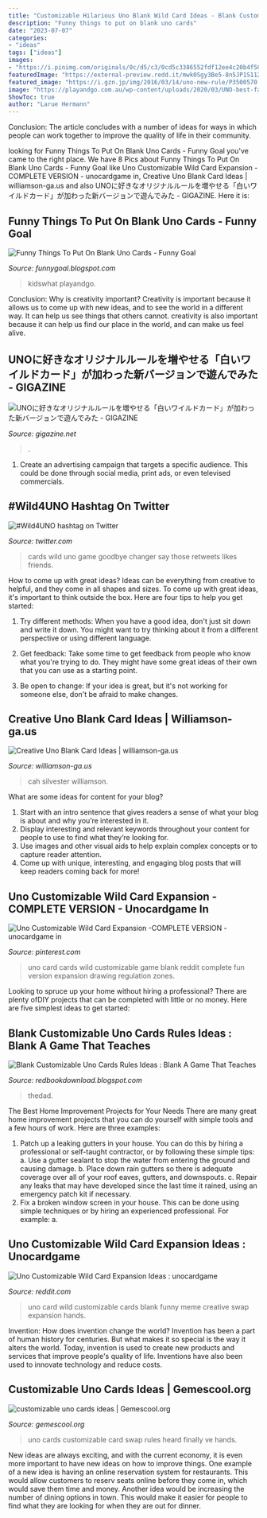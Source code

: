 ```yaml
---
title: "Customizable Hilarious Uno Blank Wild Card Ideas - Blank Customizable Uno Cards Rules Ideas : Blank A Game That Teaches"
description: "Funny things to put on blank uno cards"
date: "2023-07-07"
categories:
- "ideas"
tags: ["ideas"]
images:
- "https://i.pinimg.com/originals/0c/d5/c3/0cd5c3386552fdf12ee4c20b4f50767e.jpg"
featuredImage: "https://external-preview.redd.it/mwk0Sgy3Be5-8n5JP1S112ximFIwPk2d4NWfw3Z9qZY.jpg?auto=webp&amp;s=c0c487fcdb557e37b4705b3ad29c05d443d33869"
featured_image: "https://i.gzn.jp/img/2016/03/14/uno-new-rule/P3500570.jpg"
image: "https://playandgo.com.au/wp-content/uploads/2020/03/UNO-best-family-card-game3.jpg"
ShowToc: true
author: "Larue Hermann"
---
```



Conclusion:
The article concludes with a number of ideas for ways in which people can work together to improve the quality of life in their community.

	

		
looking for Funny Things To Put On Blank Uno Cards - Funny Goal you've came to the right place. We have 8 Pics about Funny Things To Put On Blank Uno Cards - Funny Goal like Uno Customizable Wild Card Expansion -COMPLETE VERSION - unocardgame in, Creative Uno Blank Card Ideas | williamson-ga.us and also UNOに好きなオリジナルルールを増やせる「白いワイルドカード」が加わった新バージョンで遊んでみた - GIGAZINE. Here it is:
		
    
## Funny Things To Put On Blank Uno Cards - Funny Goal

<img loading=lazy src="https://playandgo.com.au/wp-content/uploads/2020/03/UNO-best-family-card-game3.jpg" onerror="this.onerror=null;this.src='https://tse4.mm.bing.net/th?id=OIP.4E1JhB73zoMDu-HZwQgZ4gHaJ4&amp;pid=15.1';" alt="Funny Things To Put On Blank Uno Cards - Funny Goal">

_Source: funnygoal.blogspot.com_

>kidswhat playandgo. 

	

Conclusion: Why is creativity important?
Creativity is important because it allows us to come up with new ideas, and to see the world in a different way. It can help us see things that others cannot. creativity is also important because it can help us find our place in the world, and can make us feel alive.

    
## UNOに好きなオリジナルルールを増やせる「白いワイルドカード」が加わった新バージョンで遊んでみた - GIGAZINE

<img loading=lazy src="https://i.gzn.jp/img/2016/03/14/uno-new-rule/P3500570.jpg" onerror="this.onerror=null;this.src='https://tse3.mm.bing.net/th?id=OIP.Fb4HzO3IHa8I-pFd7P29xAHaEK&amp;pid=15.1';" alt="UNOに好きなオリジナルルールを増やせる「白いワイルドカード」が加わった新バージョンで遊んでみた - GIGAZINE">

_Source: gigazine.net_

>. 

	

1. Create an advertising campaign that targets a specific audience. This could be done through social media, print ads, or even televised commercials.

    
## #Wild4UNO Hashtag On Twitter

<img loading=lazy src="https://pbs.twimg.com/media/C16_BtTUUAAVZdp.jpg" onerror="this.onerror=null;this.src='https://tse3.mm.bing.net/th?id=OIP.sHcespcnwwbCRHVdmblvywHaJQ&amp;pid=15.1';" alt="#Wild4UNO hashtag on Twitter">

_Source: twitter.com_

>cards wild uno game goodbye changer say those retweets likes friends. 

	

How to come up with great ideas?
Ideas can be everything from creative to helpful, and they come in all shapes and sizes. To come up with great ideas, it's important to think outside the box. Here are four tips to help you get started:
1. Try different methods: When you have a good idea, don't just sit down and write it down. You might want to try thinking about it from a different perspective or using different language.

2. Get feedback: Take some time to get feedback from people who know what you're trying to do. They might have some great ideas of their own that you can use as a starting point.

3. Be open to change: If your idea is great, but it's not working for someone else, don't be afraid to make changes.

    
## Creative Uno Blank Card Ideas | Williamson-ga.us

<img loading=lazy src="https://www.williamson-ga.us/wp-content/uploads/2020/06/creative-uno-blank-card-ideas-55-best-cah-images-cards-against-humanity-cards-against-of-creative-uno-blank-card-ideas-scaled.jpg" onerror="this.onerror=null;this.src='https://tse3.mm.bing.net/th?id=OIP.Hxu512yQRuqretZxqESbIAHaJQ&amp;pid=15.1';" alt="Creative Uno Blank Card Ideas | williamson-ga.us">

_Source: williamson-ga.us_

>cah silvester williamson. 

	

What are some ideas for content for your blog?
1. Start with an intro sentence that gives readers a sense of what your blog is about and why you’re interested in it.
2. Display interesting and relevant keywords throughout your content for people to use to find what they’re looking for.
3. Use images and other visual aids to help explain complex concepts or to capture reader attention.
4. Come up with unique, interesting, and engaging blog posts that will keep readers coming back for more!

    
## Uno Customizable Wild Card Expansion -COMPLETE VERSION - Unocardgame In

<img loading=lazy src="https://i.pinimg.com/originals/0c/d5/c3/0cd5c3386552fdf12ee4c20b4f50767e.jpg" onerror="this.onerror=null;this.src='https://tse2.mm.bing.net/th?id=OIP.8EGxo5EpOnsNAaSTHgiaHAHaGa&amp;pid=15.1';" alt="Uno Customizable Wild Card Expansion -COMPLETE VERSION - unocardgame in">

_Source: pinterest.com_

>uno card cards wild customizable game blank reddit complete fun version expansion drawing regulation zones. 

	

Looking to spruce up your home without hiring a professional? There are plenty ofDIY projects that can be completed with little or no money. Here are five simplest ideas to get started: 

    
## Blank Customizable Uno Cards Rules Ideas : Blank A Game That Teaches

<img loading=lazy src="https://www.thedad.com/wp-content/uploads/2020/04/uno2.png" onerror="this.onerror=null;this.src='https://tse2.mm.bing.net/th?id=OIP.k48zly_NMGvQw2YlwD9Z0AHaJ4&amp;pid=15.1';" alt="Blank Customizable Uno Cards Rules Ideas : Blank A Game That Teaches">

_Source: redbookdownload.blogspot.com_

>thedad. 

	

The Best Home Improvement Projects for Your Needs
There are many great home improvement projects that you can do yourself with simple tools and a few hours of work. Here are three examples: 
1. Patch up a leaking gutters in your house. You can do this by hiring a professional or self-taught contractor, or by following these simple tips: 
a. Use a gutter sealant to stop the water from entering the ground and causing damage. 
b. Place down rain gutters so there is adequate coverage over all of your roof eaves, gutters, and downspouts. 
c. Repair any leaks that may have developed since the last time it rained, using an emergency patch kit if necessary.
2. Fix a broken window screen in your house. This can be done using simple techniques or by hiring an experienced professional. For example: 
a.

    
## Uno Customizable Wild Card Expansion Ideas : Unocardgame

<img loading=lazy src="https://external-preview.redd.it/mwk0Sgy3Be5-8n5JP1S112ximFIwPk2d4NWfw3Z9qZY.jpg?auto=webp&amp;s=c0c487fcdb557e37b4705b3ad29c05d443d33869" onerror="this.onerror=null;this.src='https://tse2.mm.bing.net/th?id=OIP.yMur6nVrnrBI7muigCzGfAAAAA&amp;pid=15.1';" alt="Uno Customizable Wild Card Expansion Ideas : unocardgame">

_Source: reddit.com_

>uno card wild customizable cards blank funny meme creative swap expansion hands. 

	

Invention: How does invention change the world?
Invention has been a part of human history for centuries. But what makes it so special is the way it alters the world. Today, invention is used to create new products and services that improve people's quality of life. Inventions have also been used to innovate technology and reduce costs.

    
## Customizable Uno Cards Ideas | Gemescool.org

<img loading=lazy src="https://lookaside.fbsbx.com/lookaside/crawler/media/?media_id=1007612105962571&amp;get_thumbnail=1" onerror="this.onerror=null;this.src='https://tse1.mm.bing.net/th?id=OIP.ragGdLcn6kgis6hwfMj-nQHaHZ&amp;pid=15.1';" alt="customizable uno cards ideas | Gemescool.org">

_Source: gemescool.org_

>uno cards customizable card swap rules heard finally ve hands. 

	

New ideas are always exciting, and with the current economy, it is even more important to have new ideas on how to improve things. One example of a new idea is having an online reservation system for restaurants. This would allow customers to reserv seats online before they come in, which would save them time and money. Another idea would be increasing the number of dining options in town. This would make it easier for people to find what they are looking for when they are out for dinner.

